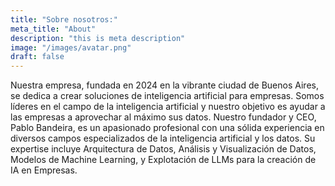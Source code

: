```yaml
---
title: "Sobre nosotros:"
meta_title: "About"
description: "this is meta description"
image: "/images/avatar.png"
draft: false
---
```


Nuestra empresa, fundada en 2024 en la vibrante ciudad de Buenos Aires, se dedica a crear soluciones de inteligencia artificial para empresas. Somos líderes en el campo de la inteligencia artificial y nuestro objetivo es ayudar a las empresas a aprovechar al máximo sus datos. Nuestro fundador y CEO, Pablo Bandeira, es un apasionado profesional con una sólida experiencia en diversos campos especializados de la inteligencia artificial y los datos. Su expertise incluye Arquitectura de Datos, Análisis y Visualización de Datos, Modelos de Machine Learning, y Explotación de LLMs para la creación de IA en Empresas.
